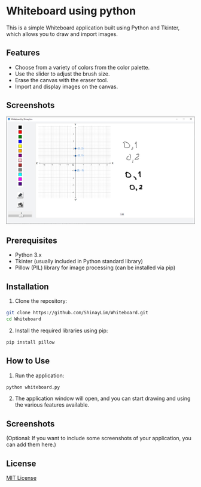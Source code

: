 # Whiteboard using python

This is a simple Whiteboard application built using Python and Tkinter, which allows you to draw and import images.

## Features

- Choose from a variety of colors from the color palette.
- Use the slider to adjust the brush size.
- Erase the canvas with the eraser tool.
- Import and display images on the canvas.

## Screenshots

![Whiteboard Screenshot](whiteboard.png)


## Prerequisites

- Python 3.x
- Tkinter (usually included in Python standard library)
- Pillow (PIL) library for image processing (can be installed via pip)

## Installation

1. Clone the repository:

```bash
git clone https://github.com/ShinayLim/Whiteboard.git
cd Whiteboard
```

2. Install the required libraries using pip:

```bash
pip install pillow
```

## How to Use

1. Run the application:

```bash
python whiteboard.py
```

2. The application window will open, and you can start drawing and using the various features available.

## Screenshots

(Optional: If you want to include some screenshots of your application, you can add them here.)

## License

[MIT License](LICENSE)
